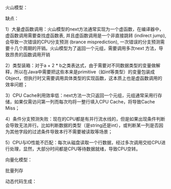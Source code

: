 火山模型：

缺点：

1）大量虚函数调用：火山模型的next方法通常实现为一个虚函数，在编译器中，虚函数调用需要查找虚函数表, 并且虚函数调用是一个非直接跳转 (indirect jump), 会导致一次错误的CPU分支预测 (brance misprediction), 一次错误的分支预测需要十几个周期的开销。火山模型为了返回一个元组，需要调用多次next 方法，导致昂贵的函数调用开销

2）类型装箱：对于a + 2 * b之类表达式，由于需要对不同数据类型的变量做解释，所以在Java中需要把这些本来是primitive（如int等类型）的变量包装成Object，但执行时又需要调用具体类型的实现函数，这本质上也是虚函数调用的效率问题；

3）CPU Cache利用效率低：next方法一次只返回一个元组，元组通常采用行存储，如果仅需访问第一列而每次均将一整行填入CPU Cache，将导致Cache Miss；

4）条件分支预测失败：现在的CPU都是有并行流水线的，但是如果出现条件判断会导致无法并行。比如判断数据的类型（是string还是int），或判断某一列是否因为其他字段的过滤条件导致本行不需要被读取等场景；

5）CPU与IO性能不匹配：每次从磁盘读取一个行数据，经过多次调用交给CPU进行处理，显然，大部分时间都是CPU等待数据就绪，导致CPU空转。

向量化模型：

批量列存

动态代码生成：

